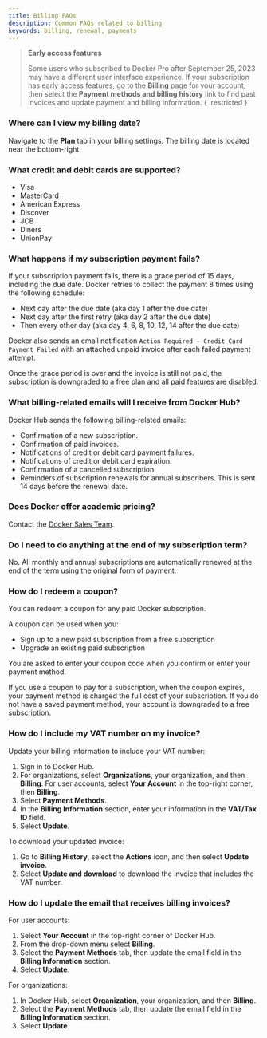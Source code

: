 ```yaml
---
title: Billing FAQs
description: Common FAQs related to billing
keywords: billing, renewal, payments
---
```


> **Early access features**
>
> Some users who subscribed to Docker Pro after September 25, 2023 may have a different user interface experience. If your subscription has early access features, go to the **Billing** page for your account, then select the **Payment methods and billing history** link to find past invoices and update payment and billing information.
{ .restricted }

### Where can I view my billing date?

Navigate to the **Plan** tab in your billing settings. The billing date is located near the bottom-right.

### What credit and debit cards are supported?

- Visa
- MasterCard
- American Express
- Discover
- JCB
- Diners
- UnionPay

### What happens if my subscription payment fails?

If your subscription payment fails, there is a grace period of 15 days, including the due date. Docker retries to collect the payment 8 times using the following schedule:

- Next day after the due date (aka day 1 after the due date)
- Next day after the first retry (aka day 2 after the due date)
- Then every other day (aka day 4, 6, 8, 10, 12, 14 after the due date)

Docker also sends an email notification `Action Required - Credit Card Payment Failed` with an attached unpaid invoice after each failed payment attempt. 

Once the grace period is over and the invoice is still not paid, the subscription is downgraded to a free plan and all paid features are disabled.

### What billing-related emails will I receive from Docker Hub?

Docker Hub sends the following billing-related emails:

- Confirmation of a new subscription.
- Confirmation of paid invoices. 
- Notifications of credit or debit card payment failures. 
- Notifications of credit or debit card expiration. 
- Confirmation of a cancelled subscription 
- Reminders of subscription renewals for annual subscribers. This is sent 14 days before the renewal date. 

### Does Docker offer academic pricing?

Contact the [Docker Sales Team](https://www.docker.com/company/contact).

### Do I need to do anything at the end of my subscription term?

No. All monthly and annual subscriptions are automatically renewed at the end of the term using the original form of payment.

### How do I redeem a coupon?

You can redeem a coupon for any paid Docker subscription. 

A coupon can be used when you:
- Sign up to a new paid subscription from a free subscription
- Upgrade an existing paid subscription 

You are asked to enter your coupon code when you confirm or enter your payment method. 

If you use a coupon to pay for a subscription, when the coupon expires, your payment method is charged the full cost of your subscription. If you do not have a saved payment method, your account is downgraded to a free subscription.

### How do I include my VAT number on my invoice?

Update your billing information to include your VAT number:

1. Sign in to Docker Hub.
2. For organizations, select **Organizations**, your organization, and then **Billing**. For user accounts, select **Your Account** in the top-right corner, then **Billing**.
3. Select **Payment Methods**.
4. In the **Billing Information** section, enter your information in the **VAT/Tax ID** field.
5. Select **Update**.

To download your updated invoice:
1. Go to **Billing History**, select the **Actions** icon, and then select **Update invoice**.
2. Select **Update and download** to download the invoice that includes the VAT number.

### How do I update the email that receives billing invoices?

For user accounts:

1. Select **Your Account** in the top-right corner of Docker Hub.
2. From the drop-down menu select **Billing**.
3. Select the **Payment Methods** tab, then update the email field in the **Billing Information** section.
4. Select **Update**.

For organizations:

1. In Docker Hub, select **Organization**, your organization, and then **Billing**.
2. Select the **Payment Methods** tab, then update the email field in the **Billing Information** section.
3. Select **Update**.